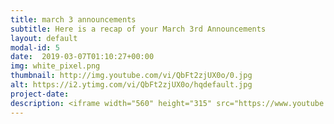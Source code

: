 ```yaml
---
title: march 3 announcements
subtitle: Here is a recap of your March 3rd Announcements
layout: default
modal-id: 5 
date:  2019-03-07T01:10:27+00:00
img: white_pixel.png
thumbnail: http://img.youtube.com/vi/QbFt2zjUX0o/0.jpg
alt: https://i2.ytimg.com/vi/QbFt2zjUX0o/hqdefault.jpg
project-date: 
description: <iframe width="560" height="315" src="https://www.youtube.com/embed/QbFt2zjUX0o" frameborder="0" allowfullscreen></iframe> 
---
```


